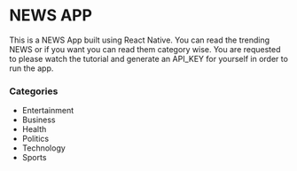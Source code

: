 # NEWS APP
This is a NEWS App built using React Native. You can read the trending NEWS or if you want you can read them category wise. You are requested to please watch the tutorial and generate an API_KEY for yourself in order to run the app.

### Categories
- Entertainment
- Business 
- Health
- Politics
- Technology
- Sports
